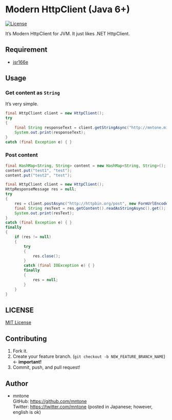 # Modern HttpClient (Java 6+)

[![License](https://img.shields.io/github/license/mntone/HttpClient.svg?style=flat-square)](https://github.com/mntone/HttpClient/blob/master/LICENSE.txt)

It’s Modern HttpClient for JVM. It just likes .NET HttpClient.


## Requirement

- [jsr166e](http://g.oswego.edu/dl/concurrency-interest/)


## Usage

### Get content as `String`

It’s very simple.

```java
final HttpClient client = new HttpClient();
try
{
	final String responseText = client.getStringAsync("http://mntone.minibird.jp/").get();
	System.out.print(responseText);
}
catch (final Exception e) { }
```

### Post content

```java
final HashMap<String, String> content = new HashMap<String, String>();
content.put("test1", "test");
content.put("test2", "test");

final HttpClient client = new HttpClient();
HttpResponseMessage res = null;
try
{
	res = client.postAsync("http://httpbin.org/post", new FormUrlEncodedContent(content)).get();
	final String resText = res.getContent().readAsStringAsync().get();
	System.out.print(resText);
}
catch (final Exception e) { }
finally
{
	if (res != null)
	{
		try
		{
			res.close();
		}
		catch (final IOException e) { }
		finally
		{
			res = null;
		}
	}
}
```

## LICENSE

[MIT License](https://github.com/mntone/HttpClient/blob/master/LICENSE.txt)


## Contributing

1. Fork it.
2. Create your feature branch. (`git checkout -b NEW_FEATURE_BRANCH_NAME`) ← **important!**
3. Commit, push, and pull request!


## Author

- mntone<br>
	GitHub: https://github.com/mntone<br>
	Twitter: https://twitter.com/mntone (posted in Japanese; however, english is ok)